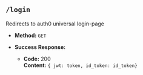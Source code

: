 **`/login`**
----

Redirects to auth0 universal login-page

* **Method:** `GET`

* **Success Response:**
  * **Code:** 200 <br />
    **Content:** `{ jwt: token, id_token: id_token}`

